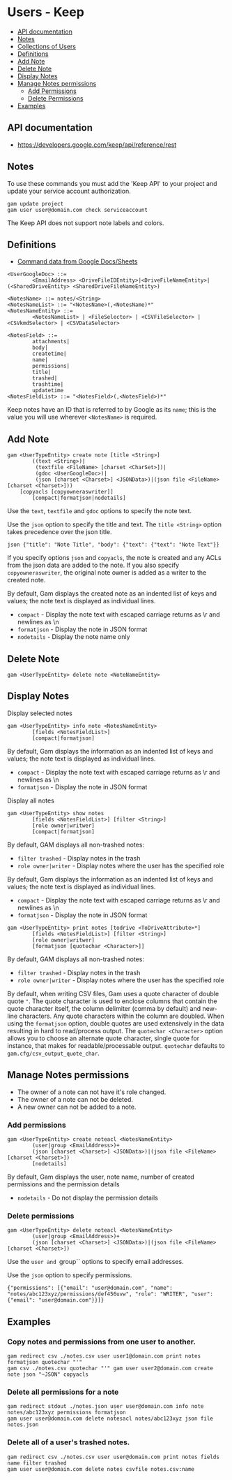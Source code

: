 # Users - Keep
- [API documentation](#api-documentation)
- [Notes](#notes)
- [Collections of Users](Collections-of-Users)
- [Definitions](#definitions)
- [Add Note](#add-note)
- [Delete Note](#delete-note)
- [Display Notes](#display-notes)
- [Manage Notes permissions](#manage-notes-permissions)
  - [Add Permissions](#add-permissions)
  - [Delete Permissions](#delete-permissions)
- [Examples](#examples)

## API documentation
* https://developers.google.com/keep/api/reference/rest

## Notes
To use these commands you must add the 'Keep API' to your project and update your service account authorization.
```
gam update project
gam user user@domain.com check serviceaccount
```

The Keep API does not support note labels and colors.

## Definitions
* [Command data from Google Docs/Sheets](Command-Data-From-Google-Docs-Sheets)
```
<UserGoogleDoc> ::=
        <EmailAddress> <DriveFileIDEntity>|<DriveFileNameEntity>|(<SharedDriveEntity> <SharedDriveFileNameEntity>)

<NotesName> ::= notes/<String>
<NotesNameList> ::= "<NotesName>(,<NotesName)*"
<NotesNameEntity> ::=
        <NotesNameList> | <FileSelector> | <CSVFileSelector> | <CSVkmdSelector> | <CSVDataSelector>

<NotesField> ::=
        attachments|
        body|
        createtime|
        name|
        permissions|
        title|
        trashed|
        trashtime|
        updatetime
<NotesFieldList> ::= "<NotesField>(,<NotesField>)*"
```

Keep notes have an ID that is referred to by Google as its `name`; this is the value
you will use wherever `<NotesName>` is required.

## Add Note
```
gam <UserTypeEntity> create note [title <String>]
        ((text <String>)|
         (textfile <FileName> [charset <CharSet>])|
         (gdoc <UserGoogleDoc>)|
         (json [charset <Charset>] <JSONData>)|(json file <FileName> [charset <Charset>]))
	[copyacls [copyowneraswriter]]
        [compact|formatjson|nodetails]
```
Use the `text`, `textfile` and `gdoc` options to specify the note text.

Use the `json` option to specify the title and text.
The `title <String>` option takes precedence over the json title.
```
json {"title": "Note Title", "body": {"text": {"text": "Note Text"}}
```
If you specify options `json` and `copyacls`, the note is created and any ACLs
from the json data are added to the note. If you also specify `copyowneraswriter`,
the original note owner is added as a writer to the created note.

By default, Gam displays the created note as an indented list of keys and values; the note text is displayed as individual lines.
* `compact` - Display the note text with escaped carriage returns as \r and newlines as \n
* `formatjson` - Display the note in JSON format
* `nodetails` - Display the note name only

## Delete Note
```
gam <UserTypeEntity> delete note <NoteNameEntity>
```

## Display Notes
Display selected notes
```
gam <UserTypeEntity> info note <NotesNameEntity>
        [fields <NotesFieldList>]
        [compact|formatjson]
```
By default, Gam displays the information as an indented list of keys and values; the note text is displayed as individual lines.
* `compact` - Display the note text with escaped carriage returns as \r and newlines as \n
* `formatjson` - Display the note in JSON format

Display all notes
```
gam <UserTypeEntity> show notes
        [fields <NotesFieldList>] [filter <String>]
        [role owner|writwer]
        [compact|formatjson]
```
By default, GAM displays all non-trashed notes:
* `filter trashed` - Display notes in the trash
* `role owner|writer` - Display notes where the user has the specified role

By default, Gam displays the information as an indented list of keys and values; the note text is displayed as individual lines.
* `compact` - Display the note text with escaped carriage returns as \r and newlines as \n
* `formatjson` - Display the note in JSON format

```
gam <UserTypeEntity> print notes [todrive <ToDriveAttribute>*]
        [fields <NotesFieldList>] [filter <String>]
        [role owner|writwer]
        [formatjson [quotechar <Character>]]

```
By default, GAM displays all non-trashed notes:
* `filter trashed` - Display notes in the trash
* `role owner|writer` - Display notes where the user has the specified role

By default, when writing CSV files, Gam uses a quote character of double quote `"`. The quote character is used to enclose columns that contain
the quote character itself, the column delimiter (comma by default) and new-line characters. Any quote characters within the column are doubled.
When using the `formatjson` option, double quotes are used extensively in the data resulting in hard to read/process output.
The `quotechar <Character>` option allows you to choose an alternate quote character, single quote for instance, that makes for readable/processable output.
`quotechar` defaults to `gam.cfg/csv_output_quote_char`.

## Manage Notes permissions
* The owner of a note can not have it's role changed.
* The owner of a note can not be deleted.
* A new owner can not be added to a note.

### Add permissions
```
gam <UserTypeEntity> create noteacl <NotesNameEntity>
        (user|group <EmailAddress>)+
        (json [charset <Charset>] <JSONData>)|(json file <FileName> [charset <Charset>])
        [nodetails]
```

By default, Gam displays the user, note name, number of created permissions and the permission details
* `nodetails` - Do not display the permission details

### Delete permissions
```
gam <UserTypeEntity> delete noteacl <NotesNameEntity>
        (user|group <EmailAddress>)+
        (json [charset <Charset>] <JSONData>)|(json file <FileName> [charset <Charset>])
```
Use the `user and `group`` options to specify email addresses.

Use the `json` option to specify permissions.
```
{"permissions": [{"email": "user@domain.com", "name": "notes/abc123xyz/permissions/def456uvw", "role": "WRITER", "user": {"email": "user@domain.com"}}]}
```

## Examples
### Copy notes and permissions from one user to another.
```
gam redirect csv ./notes.csv user user1@domain.com print notes formatjson quotechar "'"
gam csv ./notes.csv quotechar "'" gam user user2@domain.com create note json "~JSON" copyacls
```

### Delete all permissions for a note
```
gam redirect stdout ./notes.json user user@domain.com info note notes/abc123xyz permissions formatjson
gam user user@domain.com delete notesacl notes/abc123xyz json file notes.json
```

### Delete all of a user's trashed notes.
```
gam redirect csv ./notes.csv user user@domain.com print notes fields name filter trashed
gam user user@domain.com delete notes csvfile notes.csv:name
```